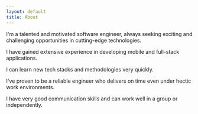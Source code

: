 ```yaml
---
layout: default
title: About
---
```

I'm a talented and motivated software engineer, always seeking exciting and challenging opportunities in cutting-edge technologies.  

I have gained extensive experience in developing mobile and full-stack applications.  

I can learn new tech stacks and methodologies very quickly.  

I've proven to be a reliable engineer who delivers on time even under hectic work environments.  

I have very good communication skills and can work well in a group or independently.
